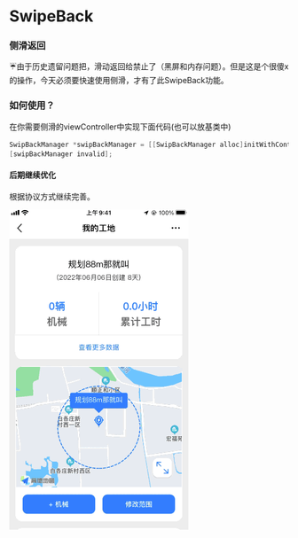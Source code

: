 # SwipeBack
### 侧滑返回

☔由于历史遗留问题把，滑动返回给禁止了（黑屏和内存问题）。但是这是个很傻x的操作，今天必须要快速使用侧滑，才有了此SwipeBack功能。



### 如何使用？

在你需要侧滑的viewController中实现下面代码(也可以放基类中)

```objective-c
SwipBackManager *swipBackManager = [[SwipBackManager alloc]initWithController:self];
[swipBackManager invalid];
```



#### 后期继续优化

根据协议方式继续完善。



![swipeBack](/swipeBack.gif)
